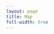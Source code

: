 ```yaml
---
layout: page
title: Map
full-width: true
---
```



<div style="text-align: center">
<object type="image/svg+xml" data="/svgs/main.txt.svg"> </object>
</div>

